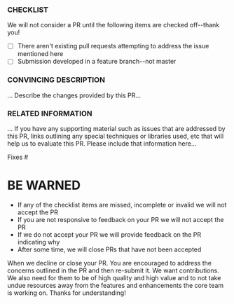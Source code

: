 ### CHECKLIST

We will not consider a PR until the following items are checked off--thank you!

- [ ] There aren't existing pull requests attempting to address the issue mentioned here
- [ ] Submission developed in a feature branch--not master

### CONVINCING DESCRIPTION

... Describe the changes provided by this PR...

### RELATED INFORMATION

... If you have any supporting material such as issues that are addressed by this
PR, links outlining any special techniques or libraries used, etc that will help
us to evaluate this PR. Please include that information here...

Fixes #

# BE WARNED

- If any of the checklist items are missed, incomplete or invalid we will not accept the PR
- If you are not responsive to feedback on your PR we will not accept the PR
- If we do not accept your PR we will provide feedback on the PR indicating why
- After some time, we will close PRs that have not been accepted

When we decline or close your PR. You are encouraged to address the concerns outlined in the
PR and then re-submit it. We want contributions. We also need for them to be of high quality
and high value and to not take undue resources away from the features and enhancements the
core team is working on. Thanks for understanding!
